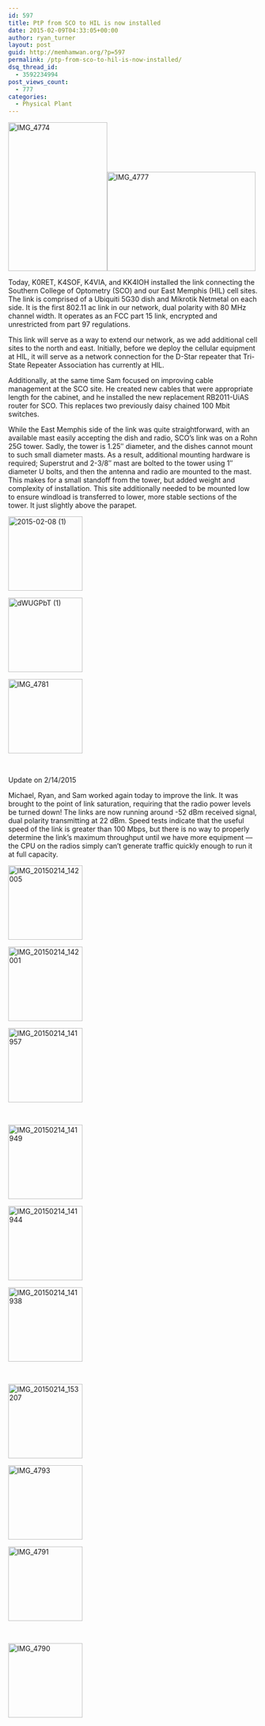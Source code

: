 ```yaml
---
id: 597
title: PtP from SCO to HIL is now installed
date: 2015-02-09T04:33:05+00:00
author: ryan_turner
layout: post
guid: http://memhamwan.org/?p=597
permalink: /ptp-from-sco-to-hil-is-now-installed/
dsq_thread_id:
  - 3592234994
post_views_count:
  - 777
categories:
  - Physical Plant
---
```

[<img class="alignleft size-medium wp-image-598" src="http://memhamwan.org/wp-content/uploads/2015/02/IMG_4774-200x300.jpg" alt="IMG_4774" width="200" height="300" srcset="http://memhamwan.org/wp-content/uploads/2015/02/IMG_4774-200x300.jpg 200w, http://memhamwan.org/wp-content/uploads/2015/02/IMG_4774-683x1024.jpg 683w" sizes="(max-width: 200px) 100vw, 200px" />](http://memhamwan.org/wp-content/uploads/2015/02/IMG_4774.jpg)[<img class="alignright size-medium wp-image-599" src="http://memhamwan.org/wp-content/uploads/2015/02/IMG_4777-300x200.jpg" alt="IMG_4777" width="300" height="200" srcset="http://memhamwan.org/wp-content/uploads/2015/02/IMG_4777-300x200.jpg 300w, http://memhamwan.org/wp-content/uploads/2015/02/IMG_4777-1024x683.jpg 1024w" sizes="(max-width: 300px) 100vw, 300px" />](http://memhamwan.org/wp-content/uploads/2015/02/IMG_4777.jpg)
  
Today, K0RET, K4SOF, K4VIA, and KK4IOH installed the link connecting the Southern College of Optometry (SCO) and our East Memphis (HIL) cell sites. The link is comprised of a Ubiquiti 5G30 dish and Mikrotik Netmetal on each side. It is the first 802.11 ac link in our network, dual polarity with 80 MHz channel width. It operates as an FCC part 15 link, encrypted and unrestricted from part 97 regulations.

This link will serve as a way to extend our network, as we add additional cell sites to the north and east. Initially, before we deploy the cellular equipment at HIL, it will serve as a network connection for the D-Star repeater that Tri-State Repeater Association has currently at HIL.

Additionally, at the same time Sam focused on improving cable management at the SCO site. He created new cables that were appropriate length for the cabinet, and he installed the new replacement RB2011-UiAS router for SCO. This replaces two previously daisy chained 100 Mbit switches.

While the East Memphis side of the link was quite straightforward, with an available mast easily accepting the dish and radio, SCO&#8217;s link was on a Rohn 25G tower. Sadly, the tower is 1.25&#8243; diameter, and the dishes cannot mount to such small diameter masts. As a result, additional mounting hardware is required; Superstrut and 2-3/8&#8243; mast are bolted to the tower using 1&#8243; diameter U bolts, and then the antenna and radio are mounted to the mast. This makes for a small standoff from the tower, but added weight and complexity of installation. This site additionally needed to be mounted low to ensure windload is transferred to lower, more stable sections of the tower. It just slightly above the parapet.

<div id='gallery-4' class='gallery galleryid-597 gallery-columns-3 gallery-size-thumbnail'>
  <dl class='gallery-item'>
    <dt class='gallery-icon portrait'>
      <a href='http://memhamwan.org/ptp-from-sco-to-hil-is-now-installed/2015-02-08-1/'><img width="150" height="150" src="http://memhamwan.org/wp-content/uploads/2015/02/2015-02-08-1-150x150.jpg" class="attachment-thumbnail size-thumbnail" alt="2015-02-08 (1)" srcset="http://memhamwan.org/wp-content/uploads/2015/02/2015-02-08-1-150x150.jpg 150w, http://memhamwan.org/wp-content/uploads/2015/02/2015-02-08-1-60x60.jpg 60w" sizes="(max-width: 150px) 100vw, 150px" /></a>
    </dt>
  </dl>
  
  <dl class='gallery-item'>
    <dt class='gallery-icon landscape'>
      <a href='http://memhamwan.org/ptp-from-sco-to-hil-is-now-installed/dwugpbt-1/'><img width="150" height="150" src="http://memhamwan.org/wp-content/uploads/2015/02/dWUGPbT-1-150x150.jpg" class="attachment-thumbnail size-thumbnail" alt="dWUGPbT (1)" srcset="http://memhamwan.org/wp-content/uploads/2015/02/dWUGPbT-1-150x150.jpg 150w, http://memhamwan.org/wp-content/uploads/2015/02/dWUGPbT-1-60x60.jpg 60w" sizes="(max-width: 150px) 100vw, 150px" /></a>
    </dt>
  </dl>
  
  <dl class='gallery-item'>
    <dt class='gallery-icon landscape'>
      <a href='http://memhamwan.org/ptp-from-sco-to-hil-is-now-installed/img_4781/'><img width="150" height="150" src="http://memhamwan.org/wp-content/uploads/2015/02/IMG_4781-150x150.jpg" class="attachment-thumbnail size-thumbnail" alt="IMG_4781" srcset="http://memhamwan.org/wp-content/uploads/2015/02/IMG_4781-150x150.jpg 150w, http://memhamwan.org/wp-content/uploads/2015/02/IMG_4781-60x60.jpg 60w" sizes="(max-width: 150px) 100vw, 150px" /></a>
    </dt>
  </dl>
  
  <br style="clear: both" />
</div>

Update on 2/14/2015
  
Michael, Ryan, and Sam worked again today to improve the link. It was brought to the point of link saturation, requiring that the radio power levels be turned down! The links are now running around -52 dBm received signal, dual polarity transmitting at 22 dBm. Speed tests indicate that the useful speed of the link is greater than 100 Mbps, but there is no way to properly determine the link&#8217;s maximum throughput until we have more equipment &#8212; the CPU on the radios simply can&#8217;t generate traffic quickly enough to run it at full capacity.

<div id='gallery-5' class='gallery galleryid-597 gallery-columns-3 gallery-size-thumbnail'>
  <dl class='gallery-item'>
    <dt class='gallery-icon landscape'>
      <a href='http://memhamwan.org/ptp-from-sco-to-hil-is-now-installed/img_20150214_142005/'><img width="150" height="150" src="http://memhamwan.org/wp-content/uploads/2015/02/IMG_20150214_142005-150x150.jpg" class="attachment-thumbnail size-thumbnail" alt="IMG_20150214_142005" srcset="http://memhamwan.org/wp-content/uploads/2015/02/IMG_20150214_142005-150x150.jpg 150w, http://memhamwan.org/wp-content/uploads/2015/02/IMG_20150214_142005-60x60.jpg 60w" sizes="(max-width: 150px) 100vw, 150px" /></a>
    </dt>
  </dl>
  
  <dl class='gallery-item'>
    <dt class='gallery-icon landscape'>
      <a href='http://memhamwan.org/ptp-from-sco-to-hil-is-now-installed/img_20150214_142001/'><img width="150" height="150" src="http://memhamwan.org/wp-content/uploads/2015/02/IMG_20150214_142001-150x150.jpg" class="attachment-thumbnail size-thumbnail" alt="IMG_20150214_142001" srcset="http://memhamwan.org/wp-content/uploads/2015/02/IMG_20150214_142001-150x150.jpg 150w, http://memhamwan.org/wp-content/uploads/2015/02/IMG_20150214_142001-60x60.jpg 60w" sizes="(max-width: 150px) 100vw, 150px" /></a>
    </dt>
  </dl>
  
  <dl class='gallery-item'>
    <dt class='gallery-icon landscape'>
      <a href='http://memhamwan.org/ptp-from-sco-to-hil-is-now-installed/img_20150214_141957/'><img width="150" height="150" src="http://memhamwan.org/wp-content/uploads/2015/02/IMG_20150214_141957-150x150.jpg" class="attachment-thumbnail size-thumbnail" alt="IMG_20150214_141957" srcset="http://memhamwan.org/wp-content/uploads/2015/02/IMG_20150214_141957-150x150.jpg 150w, http://memhamwan.org/wp-content/uploads/2015/02/IMG_20150214_141957-60x60.jpg 60w" sizes="(max-width: 150px) 100vw, 150px" /></a>
    </dt>
  </dl>
  
  <br style="clear: both" />
  
  <dl class='gallery-item'>
    <dt class='gallery-icon portrait'>
      <a href='http://memhamwan.org/ptp-from-sco-to-hil-is-now-installed/img_20150214_141949/'><img width="150" height="150" src="http://memhamwan.org/wp-content/uploads/2015/02/IMG_20150214_141949-150x150.jpg" class="attachment-thumbnail size-thumbnail" alt="IMG_20150214_141949" srcset="http://memhamwan.org/wp-content/uploads/2015/02/IMG_20150214_141949-150x150.jpg 150w, http://memhamwan.org/wp-content/uploads/2015/02/IMG_20150214_141949-60x60.jpg 60w" sizes="(max-width: 150px) 100vw, 150px" /></a>
    </dt>
  </dl>
  
  <dl class='gallery-item'>
    <dt class='gallery-icon portrait'>
      <a href='http://memhamwan.org/ptp-from-sco-to-hil-is-now-installed/img_20150214_141944/'><img width="150" height="150" src="http://memhamwan.org/wp-content/uploads/2015/02/IMG_20150214_141944-150x150.jpg" class="attachment-thumbnail size-thumbnail" alt="IMG_20150214_141944" srcset="http://memhamwan.org/wp-content/uploads/2015/02/IMG_20150214_141944-150x150.jpg 150w, http://memhamwan.org/wp-content/uploads/2015/02/IMG_20150214_141944-60x60.jpg 60w" sizes="(max-width: 150px) 100vw, 150px" /></a>
    </dt>
  </dl>
  
  <dl class='gallery-item'>
    <dt class='gallery-icon portrait'>
      <a href='http://memhamwan.org/ptp-from-sco-to-hil-is-now-installed/img_20150214_141938/'><img width="150" height="150" src="http://memhamwan.org/wp-content/uploads/2015/02/IMG_20150214_141938-150x150.jpg" class="attachment-thumbnail size-thumbnail" alt="IMG_20150214_141938" srcset="http://memhamwan.org/wp-content/uploads/2015/02/IMG_20150214_141938-150x150.jpg 150w, http://memhamwan.org/wp-content/uploads/2015/02/IMG_20150214_141938-60x60.jpg 60w" sizes="(max-width: 150px) 100vw, 150px" /></a>
    </dt>
  </dl>
  
  <br style="clear: both" />
  
  <dl class='gallery-item'>
    <dt class='gallery-icon landscape'>
      <a href='http://memhamwan.org/ptp-from-sco-to-hil-is-now-installed/img_20150214_153207/'><img width="150" height="150" src="http://memhamwan.org/wp-content/uploads/2015/02/IMG_20150214_153207-150x150.jpg" class="attachment-thumbnail size-thumbnail" alt="IMG_20150214_153207" srcset="http://memhamwan.org/wp-content/uploads/2015/02/IMG_20150214_153207-150x150.jpg 150w, http://memhamwan.org/wp-content/uploads/2015/02/IMG_20150214_153207-60x60.jpg 60w" sizes="(max-width: 150px) 100vw, 150px" /></a>
    </dt>
  </dl>
  
  <dl class='gallery-item'>
    <dt class='gallery-icon landscape'>
      <a href='http://memhamwan.org/ptp-from-sco-to-hil-is-now-installed/img_4793/'><img width="150" height="150" src="http://memhamwan.org/wp-content/uploads/2015/02/IMG_4793-150x150.jpg" class="attachment-thumbnail size-thumbnail" alt="IMG_4793" srcset="http://memhamwan.org/wp-content/uploads/2015/02/IMG_4793-150x150.jpg 150w, http://memhamwan.org/wp-content/uploads/2015/02/IMG_4793-60x60.jpg 60w" sizes="(max-width: 150px) 100vw, 150px" /></a>
    </dt>
  </dl>
  
  <dl class='gallery-item'>
    <dt class='gallery-icon landscape'>
      <a href='http://memhamwan.org/ptp-from-sco-to-hil-is-now-installed/img_4791/'><img width="150" height="150" src="http://memhamwan.org/wp-content/uploads/2015/02/IMG_4791-150x150.jpg" class="attachment-thumbnail size-thumbnail" alt="IMG_4791" srcset="http://memhamwan.org/wp-content/uploads/2015/02/IMG_4791-150x150.jpg 150w, http://memhamwan.org/wp-content/uploads/2015/02/IMG_4791-60x60.jpg 60w" sizes="(max-width: 150px) 100vw, 150px" /></a>
    </dt>
  </dl>
  
  <br style="clear: both" />
  
  <dl class='gallery-item'>
    <dt class='gallery-icon portrait'>
      <a href='http://memhamwan.org/ptp-from-sco-to-hil-is-now-installed/img_4790/'><img width="150" height="150" src="http://memhamwan.org/wp-content/uploads/2015/02/IMG_4790-150x150.jpg" class="attachment-thumbnail size-thumbnail" alt="IMG_4790" srcset="http://memhamwan.org/wp-content/uploads/2015/02/IMG_4790-150x150.jpg 150w, http://memhamwan.org/wp-content/uploads/2015/02/IMG_4790-60x60.jpg 60w" sizes="(max-width: 150px) 100vw, 150px" /></a>
    </dt>
  </dl>
  
  <br style='clear: both' />
</div>